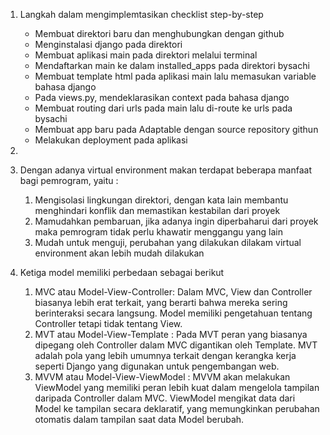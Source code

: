 1. Langkah dalam mengimplemtasikan checklist step-by-step
    - Membuat direktori baru dan menghubungkan dengan github
    - Menginstalasi django pada direktori
    - Membuat aplikasi main pada direktori melalui terminal
    - Mendaftarkan main ke dalam installed_apps pada direktori bysachi
    - Membuat template html pada aplikasi main lalu memasukan variable bahasa django
    - Pada views.py, mendeklarasikan context pada bahasa django
    - Membuat routing dari urls pada main lalu di-route ke urls pada bysachi
    - Membuat app baru pada Adaptable dengan source repository githun
    - Melakukan deployment pada aplikasi

2. 

3. Dengan adanya virtual environment makan terdapat beberapa manfaat bagi pemrogram, yaitu :
    1. Mengisolasi lingkungan direktori, dengan kata lain membantu menghindari konflik dan memastikan kestabilan dari proyek
    2. Mamudahkan pembaruan, jika adanya ingin diperbaharui dari proyek maka pemrogram tidak perlu khawatir menggangu yang lain
    3. Mudah untuk menguji, perubahan yang dilakukan dilakam virtual environment akan lebih mudah dilakukan

4. Ketiga model memiliki perbedaan sebagai berikut
    1. MVC atau Model-View-Controller: Dalam MVC, View dan Controller biasanya lebih erat terkait, yang berarti bahwa mereka sering berinteraksi secara langsung. Model memiliki pengetahuan tentang Controller tetapi tidak tentang View.
    2. MVT atau Model-View-Template : Pada MVT peran yang biasanya dipegang oleh Controller dalam MVC digantikan oleh Template. MVT adalah pola yang lebih umumnya terkait dengan kerangka kerja seperti Django yang digunakan untuk pengembangan web.
    3. MVVM atau Model-View-ViewModel : MVVM akan melakukan ViewModel yang memiliki peran lebih kuat dalam mengelola tampilan daripada Controller dalam MVC. ViewModel mengikat data dari Model ke tampilan secara deklaratif, yang memungkinkan perubahan otomatis dalam tampilan saat data Model berubah.
